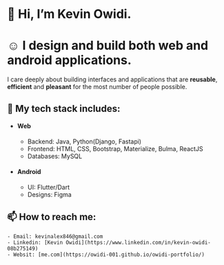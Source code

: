 # 👋 Hi, I’m Kevin Owidi.

# :relaxed: I design and build both web and android applications.

I care deeply about building interfaces and applications that are **reusable**, **efficient** and **pleasant** for the most number of people possible.


## :rocket: My tech stack includes:
- #### Web
    - Backend: Java, Python(Django, Fastapi)
    - Frontend: HTML, CSS, Bootstrap, Materialize, Bulma, ReactJS
    - Databases: MySQL

- #### Android
    - UI: Flutter/Dart
    - Designs: Figma    

## 📫 How to reach me: 
    - Email: kevinalex846@gmail.com
    - Linkedin: [Kevin Owidi](https://www.linkedin.com/in/kevin-owidi-08b275149)
    - Websit: [me.com](https://owidi-001.github.io/owidi-portfolio/)


<!---
owidi-001/owidi-001 is a ✨ special ✨ repository because its `README.md` (this file) appears on your GitHub profile.
You can click the Preview link to take a look at your changes.
--->